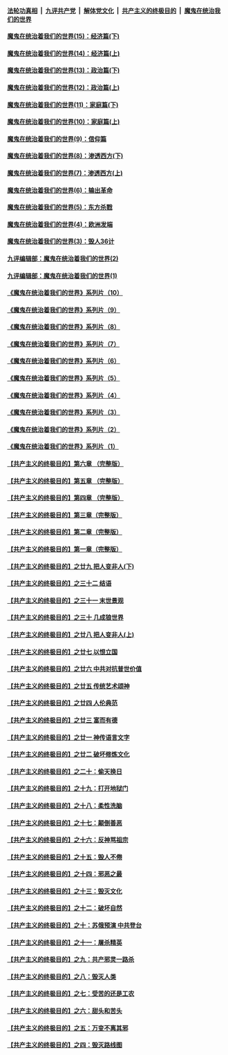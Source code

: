 ####  [法轮功真相](../../../../basic/blob/master/README.md?t=10121231) &nbsp;|&nbsp; [九评共产党](../../../../9ping.md/blob/master/README.md?t=10121231) &nbsp;|&nbsp; [解体党文化](../../../../jtdwh.md/blob/master/README.md?t=10121231)  &nbsp;|&nbsp; [共产主义的终极目的](../../../../gczydzjmd.md/blob/master/README.md?t=10121231) &nbsp;|&nbsp; [魔鬼在统治我们的世界](../../../../mgztzwmdsj.md/blob/master/README.md?t=10121231) 

#### [魔鬼在统治着我们的世界(15)：经济篇(下)](../pages/nsc422/n10469975.md?t=10121231) 

#### [魔鬼在统治着我们的世界(14)：经济篇(上)](../pages/nsc422/n10457370.md?t=10121231) 

#### [魔鬼在统治着我们的世界(13)：政治篇(下)](../pages/nsc422/n10448270.md?t=10121231) 

#### [魔鬼在统治着我们的世界(12)：政治篇(上)](../pages/nsc422/n10444576.md?t=10121231) 

#### [魔鬼在统治着我们的世界(11)：家庭篇(下)](../pages/nsc422/n10440961.md?t=10121231) 

#### [魔鬼在统治着我们的世界(10)：家庭篇(上)](../pages/nsc422/n10435448.md?t=10121231) 

#### [魔鬼在统治着我们的世界(9)：信仰篇](../pages/nsc422/n10432159.md?t=10121231) 

#### [魔鬼在统治着我们的世界(8)：渗透西方(下)](../pages/nsc422/n10429603.md?t=10121231) 

#### [魔鬼在统治着我们的世界(7)：渗透西方(上)](../pages/nsc422/n10426013.md?t=10121231) 

#### [魔鬼在统治着我们的世界(6)：输出革命](../pages/nsc422/n10421536.md?t=10121231) 

#### [魔鬼在统治着我们的世界(5)：东方杀戮](../pages/nsc422/n10417707.md?t=10121231) 

#### [魔鬼在统治着我们的世界(4)：欧洲发端](../pages/nsc422/n10414890.md?t=10121231) 

#### [魔鬼在统治着我们的世界(3)：毁人36计](../pages/nsc422/n10411583.md?t=10121231) 

#### [九评编辑部：魔鬼在统治着我们的世界(2)](../pages/nsc422/n10410036.md?t=10121231) 

#### [九评编辑部：魔鬼在统治着我们的世界(1)](../pages/nsc422/n10406825.md?t=10121231) 

#### [《魔鬼在统治着我们的世界》系列片（10）](../pages/nsc422/n12292670.md?t=10121231) 

#### [《魔鬼在统治着我们的世界》系列片（9）](../pages/nsc422/n12290859.md?t=10121231) 

#### [《魔鬼在统治着我们的世界》系列片（8）](../pages/nsc422/n12287445.md?t=10121231) 

#### [《魔鬼在统治着我们的世界》系列片（7）](../pages/nsc422/n12283425.md?t=10121231) 

#### [《魔鬼在统治着我们的世界》系列片（6）](../pages/nsc422/n12282314.md?t=10121231) 

#### [《魔鬼在统治着我们的世界》系列片（5）](../pages/nsc422/n12281419.md?t=10121231) 

#### [《魔鬼在统治着我们的世界》系列片（4）](../pages/nsc422/n12274024.md?t=10121231) 

#### [《魔鬼在统治着我们的世界》系列片（3）](../pages/nsc422/n12271322.md?t=10121231) 

#### [《魔鬼在统治着我们的世界》系列片（2）](../pages/nsc422/n12269049.md?t=10121231) 

#### [《魔鬼在统治着我们的世界》系列片（1）](../pages/nsc422/n12267575.md?t=10121231) 

#### [【共产主义的终极目的】第六章 （完整版）](../pages/nsc422/n11428913.md?t=10121231) 

#### [【共产主义的终极目的】第五章 （完整版）](../pages/nsc422/n11428912.md?t=10121231) 

#### [【共产主义的终极目的】第四章 （完整版）](../pages/nsc422/n11428907.md?t=10121231) 

#### [【共产主义的终极目的】第三章（完整版）](../pages/nsc422/n11428848.md?t=10121231) 

#### [【共产主义的终极目的】第二章（完整版）](../pages/nsc422/n11428831.md?t=10121231) 

#### [【共产主义的终极目的】第一章（完整版）](../pages/nsc422/n11417651.md?t=10121231) 

#### [【共产主义的终极目的】之廿九 把人变非人(下)](../pages/nsc422/n11344140.md?t=10121231) 

#### [【共产主义的终极目的】之三十二 结语](../pages/nsc422/n11360535.md?t=10121231) 

#### [【共产主义的终极目的】之三十一 末世景观](../pages/nsc422/n11351129.md?t=10121231) 

#### [【共产主义的终极目的】之三十 几成狼世界](../pages/nsc422/n11348280.md?t=10121231) 

#### [【共产主义的终极目的】之廿八 把人变非人(上)](../pages/nsc422/n11340492.md?t=10121231) 

#### [【共产主义的终极目的】之廿七 以恨立国](../pages/nsc422/n11336944.md?t=10121231) 

#### [【共产主义的终极目的】之廿六 中共对抗普世价值](../pages/nsc422/n11324785.md?t=10121231) 

#### [【共产主义的终极目的】之廿五 传统艺术颂神](../pages/nsc422/n11296396.md?t=10121231) 

#### [【共产主义的终极目的】之廿四 人伦典范](../pages/nsc422/n11296397.md?t=10121231) 

#### [【共产主义的终极目的】之廿三 富而有德](../pages/nsc422/n11283598.md?t=10121231) 

#### [【共产主义的终极目的】之廿一 神传语言文字](../pages/nsc422/n11263265.md?t=10121231) 

#### [【共产主义的终极目的】之廿二 破坏修炼文化](../pages/nsc422/n11245728.md?t=10121231) 

#### [【共产主义的终极目的】之二十：偷天换日](../pages/nsc422/n11238846.md?t=10121231) 

#### [【共产主义的终极目的】之十九：打开地狱门](../pages/nsc422/n11206376.md?t=10121231) 

#### [【共产主义的终极目的】之十八：柔性洗脑](../pages/nsc422/n11199994.md?t=10121231) 

#### [【共产主义的终极目的】之十七：颠倒善恶](../pages/nsc422/n11179782.md?t=10121231) 

#### [【共产主义的终极目的】之十六：反神骂祖宗](../pages/nsc422/n11166798.md?t=10121231) 

#### [【共产主义的终极目的】之十五：毁人不倦](../pages/nsc422/n11166792.md?t=10121231) 

#### [【共产主义的终极目的】之十四：邪恶之最](../pages/nsc422/n11150249.md?t=10121231) 

#### [【共产主义的终极目的】之十三：毁灭文化](../pages/nsc422/n11135227.md?t=10121231) 

#### [【共产主义的终极目的】之十二：破坏自然](../pages/nsc422/n11135214.md?t=10121231) 

#### [【共产主义的终极目的】之十：苏俄预演 中共登台](../pages/nsc422/n11118424.md?t=10121231) 

#### [【共产主义的终极目的】之十一：屠杀精英](../pages/nsc422/n11118442.md?t=10121231) 

#### [【共产主义的终极目的】之九：共产邪灵一路杀](../pages/nsc422/n11114139.md?t=10121231) 

#### [【共产主义的终极目的】之八：毁灭人类](../pages/nsc422/n11108503.md?t=10121231) 

#### [【共产主义的终极目的】之七：受苦的还是工农](../pages/nsc422/n11101809.md?t=10121231) 

#### [【共产主义的终极目的】之六：甜头和苦头](../pages/nsc422/n11096971.md?t=10121231) 

#### [【共产主义的终极目的】之五：万变不离其邪](../pages/nsc422/n11091285.md?t=10121231) 

#### [【共产主义的终极目的】之四：毁灭路线图](../pages/nsc422/n11086284.md?t=10121231) 

